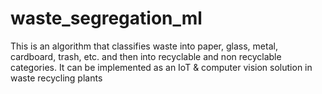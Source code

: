 # waste_segregation_ml
This is an algorithm that classifies waste into paper, glass, metal, cardboard, trash, etc. and then into recyclable and non recyclable categories. It can be implemented as an IoT &amp; computer vision solution in waste recycling plants
